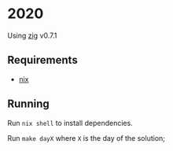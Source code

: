 # 2020

Using [zig](https://ziglang.org) v0.7.1

## Requirements

- [nix](https://nixos.org/manual/nix/stable/)

## Running

Run `nix shell` to install dependencies.

Run `make dayX` where `X` is the day of the solution;


